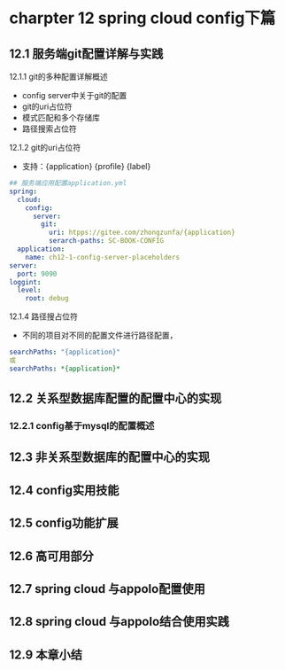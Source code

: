 # charpter 12 spring cloud config下篇

## 12.1 服务端git配置详解与实践
12.1.1 git的多种配置详解概述
- config server中关于git的配置
- git的uri占位符
- 模式匹配和多个存储库
- 路径搜索占位符

12.1.2 git的uri占位符
- 支持：{application} {profile} {label}
```yaml
## 服务端应用配置application.yml
spring:
  cloud:
    config:
      server:
        git:
          uri: htpps://gitee.com/zhongzunfa/{application}
          serarch-paths: SC-BOOK-CONFIG
  application:
    name: ch12-1-config-server-placeholders
server:
  port: 9090      
loggint:
  level:
    root: debug           
```
12.1.4 路径搜占位符
- 不同的项目对不同的配置文件进行路径配置，
```yaml
searchPaths: "{application}"
或
searchPaths: *{application}*
```

## 12.2 关系型数据库配置的配置中心的实现
### 12.2.1 config基于mysql的配置概述

























## 12.3 非关系型数据库的配置中心的实现
## 12.4 config实用技能
## 12.5 config功能扩展
## 12.6 高可用部分
## 12.7 spring cloud 与appolo配置使用
## 12.8 spring cloud 与appolo结合使用实践
## 12.9 本章小结
